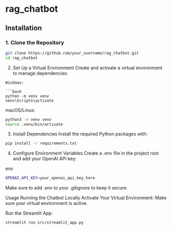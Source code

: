 # rag_chatbot


## Installation

### 1. Clone the Repository

```bash
git clone https://github.com/your_username/rag_chatbot.git
cd rag_chatbot
```
2. Set Up a Virtual Environment
Create and activate a virtual environment to manage dependencies:
``` 
Windows:

```bash
python -m venv venv
venv\Scripts\activate
```
macOS/Linux:

```bash
python3 -m venv venv
source .venv/bin/activate
```
3. Install Dependencies
Install the required Python packages with:

```bash
pip install -r requirements.txt
```

4. Configure Environment Variables
Create a .env file in the project root and add your OpenAI API key:

env
```bash
OPENAI_API_KEY=your_openai_api_key_here
```

Make sure to add .env to your .gitignore to keep it secure.

Usage
Running the Chatbot Locally
Activate Your Virtual Environment:
Make sure your virtual environment is active.

Run the Streamlit App:

```bash
streamlit run src/streamlit_app.py
```
